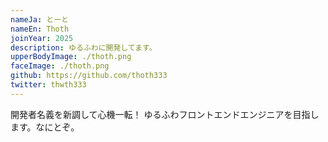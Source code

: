 ```yaml
---
nameJa: とーと
nameEn: Thoth
joinYear: 2025
description: ゆるふわに開発してます。
upperBodyImage: ./thoth.png
faceImage: ./thoth.png
github: https://github.com/thoth333
twitter: thwth333
---
```

開発者名義を新調して心機一転！
ゆるふわフロントエンドエンジニアを目指します。なにとぞ。